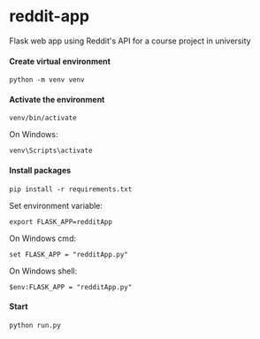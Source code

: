 # reddit-app

Flask web app using Reddit's API for a course project in university

#### Create virtual environment

```
python -m venv venv
```

#### Activate the environment

```
venv/bin/activate
```

On Windows:

```
venv\Scripts\activate
```

#### Install packages

```
pip install -r requirements.txt
```

Set environment variable:

```
export FLASK_APP=redditApp
```

On Windows cmd:

```
set FLASK_APP = "redditApp.py"
```

On Windows shell:

```
$env:FLASK_APP = "redditApp.py"
```

#### Start

```
python run.py
```
